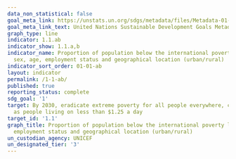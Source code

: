 ```yaml
---
data_non_statistical: false
goal_meta_link: https://unstats.un.org/sdgs/metadata/files/Metadata-01-01-01a.pdf
goal_meta_link_text: United Nations Sustainable Development Goals Metadata (pdf 894kB)
graph_type: line
indicator: 1.1.ab
indicator_show: 1.1.a,b
indicator_name: Proportion of population below the international poverty line, by
  sex, age, employment status and geographical location (urban/rural)
indicator_sort_order: 01-01-ab
layout: indicator
permalink: /1-1-ab/
published: true
reporting_status: complete
sdg_goal: '1'
target: By 2030, eradicate extreme poverty for all people everywhere, currently measured
  as people living on less than $1.25 a day
target_id: '1.1'
graph_title: Proportion of population below the international poverty line, by sex, age,
  employment status and geographical location (urban/rural)
un_custodian_agency: UNICEF
un_designated_tier: '3'
---
```

